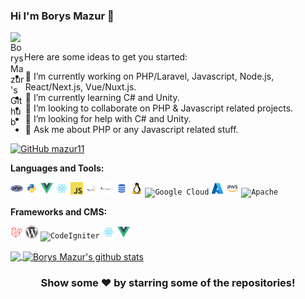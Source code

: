 ### Hi I'm Borys Mazur 👋

</a>
<a href="https://github.com/mazur11">
  <img align="left" alt="Borys Mazur's Github" width="22px" src="https://cdn.jsdelivr.net/npm/simple-icons@v3/icons/github.svg" />
</a>
<br/>

Here are some ideas to get you started:
- 🔭 I’m currently working on PHP/Laravel, Javascript, Node.js, React/Next.js, Vue/Nuxt.js.
- 🌱 I’m currently learning C# and Unity.
- 👯 I’m looking to collaborate on PHP & Javascript related projects.
- 🤔 I’m looking for help with C# and Unity.
- 💬 Ask me about PHP or any Javascript related stuff.

[![GitHub mazur11](https://img.shields.io/github/followers/mazur11?label=follow&style=social)](https://github.com/mazur11)

**Languages and Tools:**  

<code><img height="20" src="https://raw.githubusercontent.com/github/explore/80688e429a7d4ef2fca1e82350fe8e3517d3494d/topics/php/php.png" alt="PHP" title="PHP"></code>
<code><img height="20" src="https://raw.githubusercontent.com/github/explore/80688e429a7d4ef2fca1e82350fe8e3517d3494d/topics/python/python.png" alt="Python" title="Python"></code>
<code><img height="20" src="https://raw.githubusercontent.com/github/explore/80688e429a7d4ef2fca1e82350fe8e3517d3494d/topics/vue/vue.png" alt="Angular" title="Vue"></code>
<code><img height="20" src="https://raw.githubusercontent.com/github/explore/80688e429a7d4ef2fca1e82350fe8e3517d3494d/topics/react/react.png" alt="Angular" title="React"></code>
<code><img height="20" src="https://raw.githubusercontent.com/github/explore/80688e429a7d4ef2fca1e82350fe8e3517d3494d/topics/javascript/javascript.png" alt="JS" title="JS"></code>
<code><img height="20" src="https://raw.githubusercontent.com/github/explore/80688e429a7d4ef2fca1e82350fe8e3517d3494d/topics/mysql/mysql.png" alt="MySQL" title="MySQL"></code>
<code><img height="20" src="https://raw.githubusercontent.com/github/explore/80688e429a7d4ef2fca1e82350fe8e3517d3494d/topics/mongodb/mongodb.png" alt="MongoDB" title="MongoDB"></code>
<code><img height="20" src="https://raw.githubusercontent.com/github/explore/80688e429a7d4ef2fca1e82350fe8e3517d3494d/topics/sql/sql.png" alt="SQL" title="SQL"></code>
<code><img height="20" src="https://raw.githubusercontent.com/github/explore/80688e429a7d4ef2fca1e82350fe8e3517d3494d/topics/linux/linux.png" alt="Linux" title="Linux"></code>
<code><img height="20" src="https://avatars0.githubusercontent.com/u/2810941?s=200&v=4" alt="Google Cloud" title="Google Cloud"></code>
<code><img height="20" src="https://raw.githubusercontent.com/github/explore/80688e429a7d4ef2fca1e82350fe8e3517d3494d/topics/azure/azure.png" alt="Azure" title="Azure"></code>
<code><img height="20" src="https://raw.githubusercontent.com/github/explore/80688e429a7d4ef2fca1e82350fe8e3517d3494d/topics/aws/aws.png" alt="AWS" title="AWS"></code>
<code><img height="20" src="https://avatars1.githubusercontent.com/u/47359?s=200&v=4" alt="Apache" title="Apache"></code>
<br/>

**Frameworks and CMS:**  

<code><img height="20" src="https://raw.githubusercontent.com/github/explore/80688e429a7d4ef2fca1e82350fe8e3517d3494d/topics/laravel/laravel.png" alt="Laravel" title="Laravel"></code>
<code><img height="20" src="https://raw.githubusercontent.com/github/explore/80688e429a7d4ef2fca1e82350fe8e3517d3494d/topics/wordpress/wordpress.png" alt="WordPress" title="WordPress"></code>
<code><img height="20" src="https://avatars0.githubusercontent.com/u/44521256?s=200&v=4" alt="CodeIgniter" title="CodeIgniter"></code>
<code><img height="20" src="https://raw.githubusercontent.com/github/explore/80688e429a7d4ef2fca1e82350fe8e3517d3494d/topics/react/react.png" alt="React" title="React"></code>
<code><img height="20" src="https://raw.githubusercontent.com/github/explore/80688e429a7d4ef2fca1e82350fe8e3517d3494d/topics/vue/vue.png" alt="Vue" title="Vue"></code>



<a href="https://github.com/mazur11">
  <img align="center" src="https://github-readme-stats.vercel.app/api/top-langs/?username=mazur11&theme=light&hide_langs_below=1" />
</a>
<a href="https://github.com/mazur11">
 <img align="center" src="https://github-readme-stats.vercel.app/api?username=mazur11&show_icons=true&theme=light&line_height=27" alt="Borys Mazur's github stats"/>
</a>

<div align="center">

### Show some ❤️ by starring some of the repositories!

</div>
